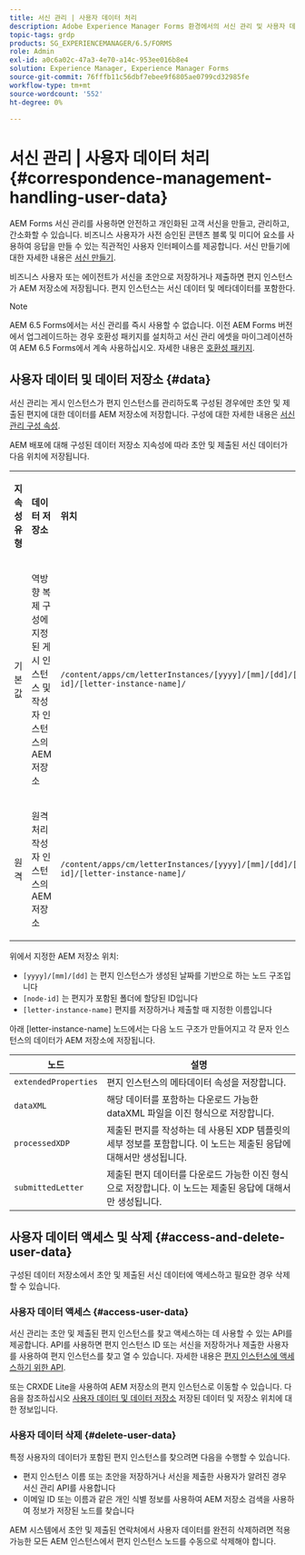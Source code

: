```yaml
---
title: 서신 관리 | 사용자 데이터 처리
description: Adobe Experience Manager Forms 환경에서의 서신 관리 및 사용자 데이터 처리에 대해 알아봅니다.
topic-tags: grdp
products: SG_EXPERIENCEMANAGER/6.5/FORMS
role: Admin
exl-id: a0c6a02c-47a3-4e70-a14c-953ee016b8e4
solution: Experience Manager, Experience Manager Forms
source-git-commit: 76fffb11c56dbf7ebee9f6805ae0799cd32985fe
workflow-type: tm+mt
source-wordcount: '552'
ht-degree: 0%

---
```


# 서신 관리 | 사용자 데이터 처리 {#correspondence-management-handling-user-data}

AEM Forms 서신 관리를 사용하면 안전하고 개인화된 고객 서신을 만들고, 관리하고, 간소화할 수 있습니다. 비즈니스 사용자가 사전 승인된 콘텐츠 블록 및 미디어 요소를 사용하여 응답을 만들 수 있는 직관적인 사용자 인터페이스를 제공합니다. 서신 만들기에 대한 자세한 내용은 [서신 만들기](/help/forms/using/create-correspondence.md).

비즈니스 사용자 또는 에이전트가 서신을 초안으로 저장하거나 제출하면 편지 인스턴스가 AEM 저장소에 저장됩니다. 편지 인스턴스는 서신 데이터 및 메타데이터를 포함한다.

>[!NOTE]
>
>AEM 6.5 Forms에서는 서신 관리를 즉시 사용할 수 없습니다. 이전 AEM Forms 버전에서 업그레이드하는 경우 호환성 패키지를 설치하고 서신 관리 에셋을 마이그레이션하여 AEM 6.5 Forms에서 계속 사용하십시오. 자세한 내용은 [호환성 패키지](/help/forms/using/compatibility-package.md).

## 사용자 데이터 및 데이터 저장소 {#data}

서신 관리는 게시 인스턴스가 편지 인스턴스를 관리하도록 구성된 경우에만 초안 및 제출된 편지에 대한 데이터를 AEM 저장소에 저장합니다. 구성에 대한 자세한 내용은 [서신 관리 구성 속성](/help/forms/using/cm-configuration-properties.md).

AEM 배포에 대해 구성된 데이터 저장소 지속성에 따라 초안 및 제출된 서신 데이터가 다음 위치에 저장됩니다.

<table>
 <tbody>
  <tr>
   <td><p><strong>지속성 유형</strong></p> </td>
   <td><p><strong>데이터 저장소</strong></p> </td>
   <td><p><strong>위치</strong></p> </td>
  </tr>
  <tr>
   <td><p>기본값</p> </td>
   <td><p>역방향 복제 구성에 지정된 게시 인스턴스 및 작성자 인스턴스의 AEM 저장소</p> </td>
   <td><p><code>/content/apps/cm/letterInstances/[yyyy]/[mm]/[dd]/[node-id]/[letter-instance-name]/</code><br /> </p> </td>
  </tr>
  <tr>
   <td><p>원격</p> </td>
   <td><p>원격 처리 작성자 인스턴스의 AEM 저장소</p> </td>
   <td><p><code>/content/apps/cm/letterInstances/[yyyy]/[mm]/[dd]/[node-id]/[letter-instance-name]/</code></p> </td>
  </tr>
 </tbody>
</table>

위에서 지정한 AEM 저장소 위치:

* `[yyyy]/[mm]/[dd]` 는 편지 인스턴스가 생성된 날짜를 기반으로 하는 노드 구조입니다
* `[node-id]` 는 편지가 포함된 폴더에 할당된 ID입니다
* `[letter-instance-name]` 편지를 저장하거나 제출할 때 지정한 이름입니다

아래 [letter-instance-name] 노드에서는 다음 노드 구조가 만들어지고 각 문자 인스턴스의 데이터가 AEM 저장소에 저장됩니다.

| 노드 | 설명 |
|---|---|
| `extendedProperties` | 편지 인스턴스의 메타데이터 속성을 저장합니다. |
| `dataXML` | 해당 데이터를 포함하는 다운로드 가능한 dataXML 파일을 이진 형식으로 저장합니다. |
| `processedXDP` | 제출된 편지를 작성하는 데 사용된 XDP 템플릿의 세부 정보를 포함합니다. 이 노드는 제출된 응답에 대해서만 생성됩니다. |
| `submittedLetter` | 제출된 편지 데이터를 다운로드 가능한 이진 형식으로 저장합니다. 이 노드는 제출된 응답에 대해서만 생성됩니다. |

## 사용자 데이터 액세스 및 삭제 {#access-and-delete-user-data}

구성된 데이터 저장소에서 초안 및 제출된 서신 데이터에 액세스하고 필요한 경우 삭제할 수 있습니다.

### 사용자 데이터 액세스 {#access-user-data}

서신 관리는 초안 및 제출된 편지 인스턴스를 찾고 액세스하는 데 사용할 수 있는 API를 제공합니다. API를 사용하면 편지 인스턴스 ID 또는 서신을 저장하거나 제출한 사용자를 사용하여 편지 인스턴스를 찾고 열 수 있습니다. 자세한 내용은 [편지 인스턴스에 액세스하기 위한 API](/help/forms/using/cm-apis-to-access-letter-instances.md).

또는 CRXDE Lite을 사용하여 AEM 저장소의 편지 인스턴스로 이동할 수 있습니다. 다음을 참조하십시오 [사용자 데이터 및 데이터 저장소](/help/forms/using/correspondence-management-handling-user-data.md#data) 저장된 데이터 및 저장소 위치에 대한 정보입니다.

### 사용자 데이터 삭제 {#delete-user-data}

특정 사용자의 데이터가 포함된 편지 인스턴스를 찾으려면 다음을 수행할 수 있습니다.

* 편지 인스턴스 이름 또는 초안을 저장하거나 서신을 제출한 사용자가 알려진 경우 서신 관리 API를 사용합니다
* 이메일 ID 또는 이름과 같은 개인 식별 정보를 사용하여 AEM 저장소 검색을 사용하여 정보가 저장된 노드를 찾습니다

AEM 시스템에서 초안 및 제출된 연락처에서 사용자 데이터를 완전히 삭제하려면 적용 가능한 모든 AEM 인스턴스에서 편지 인스턴스 노드를 수동으로 삭제해야 합니다.
